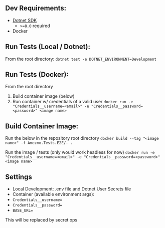 ## Dev Requirements:

- [Dotnet SDK](https://dotnet.microsoft.com/en-us/download)
  - `>=8.0` required
- Docker

## Run Tests (Local / Dotnet):

From the root directory:
`dotnet test -e DOTNET_ENVIRONMENT=Development`

## Run Tests (Docker):

From the root directory
1. Build container image (below)
2. Run container w/ credentials of a valid user
`docker run -e "Credentials__username=<email>" -e "Credentials__password=<password>" <image name>`

## Build Container Image:

Run the below in the repository root directory
`docker build --tag "<image name>" -f Amezmo.Tests.E2E/. .`

Run the image / tests (only would work headless for now)
`docker run -e "Credentials__username=<email>" -e "Credentials__password=<password>" <image name>`

##  Settings

- Local Development: .env file and Dotnet User Secrets file
- Container (available environment args):
 - `Credentials__username=`
 - `Credentials__password=`
 - `BASE_URL=`

This will be replaced by secret ops

